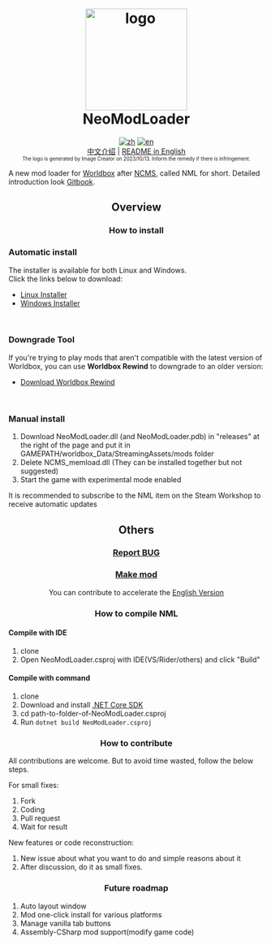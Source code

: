 <h1 align="center">
  <img src="https://raw.githubusercontent.com/WorldBoxOpenMods/ModLoader/master/resources/logo.png" alt="logo" width="200">
  <br/>
  NeoModLoader
</h1>

<p align="center">
  <a href="https://github.com/WorldBoxOpenMods/ModLoader/blob/master/README.cz.md"><img alt="zh" src="https://img.shields.io/badge/切换语言-简体中文-red.svg"></a>
  <a href="https://github.com/WorldBoxOpenMods/ModLoader/blob/master/README.md"><img alt="en" src="https://img.shields.io/badge/Change Language-English-green.svg"></a>
<br/>
      <a href="https://github.com/WorldBoxOpenMods/ModLoader/blob/master/README.cz.md">中文介绍</a>
    |
  <a href="https://github.com/WorldBoxOpenMods/ModLoader/blob/master/README.md">README in English</a>
<br/>
    <small><small>The logo is generated by Image Creator on 2023/10/13. Inform the remedy if there is infringement.</small></small>
</p>

A new mod loader for [Worldbox](http://www.superworldbox.com/) after [NCMS](https://denq04.github.io/ncms/), called NML
for short. Detailed introduction look [Gitbook](https://worldboxopenmods.gitbook.io/mod-tutorial-en).

<h2 align="center"> Overview </h2>

<h3 align="center">
    How to install
</h3>

### Automatic install

The installer is available for both Linux and Windows.  
Click the links below to download:
* [Linux Installer](https://github.com/gmBlahaj/nml-installer/releases/download/nml/nml-setup-linux)
* [Windows Installer](https://github.com/gmBlahaj/nml-installer/releases/download/nml/nml-setup-win.exe)

</br>

### Downgrade Tool

If you're trying to play mods that aren't compatible with the latest version of Worldbox, you can use **Worldbox Rewind** to downgrade to an older version:
* [Download Worldbox Rewind](https://github.com/gmBlahaj/Worldbox-Rewind)


</br>

### Manual install

1. Download NeoModLoader.dll (and NeoModLoader.pdb) in "releases" at the right of the page and put it in
   GAMEPATH/worldbox_Data/StreamingAssets/mods folder
2. Delete NCMS_memload.dll (They can be installed together but not suggested)
3. Start the game with experimental mode enabled

It is recommended to subscribe to the NML item on the Steam Workshop to receive automatic updates

<h2 align="center">Others</h2>
<h3 align="center">
<a href="https://github.com/WorldBoxOpenMods/ModLoader/issues/new?assignees=&labels=bug&projects=&template=bug-report-en.yaml&title=%5BBug%5D%3A+">
Report BUG</a>
</h3>
<h3 align="center">
<a href="https://worldboxopenmods.gitbook.io/mod-tutorial-en/make-mod/start">Make mod</a>
</h3>
<p align="center">
    You can contribute to accelerate the <a href="https://github.com/WorldBoxOpenMods/Documentation-en">English Version</a>
</p>
<h3 align="center">
    How to compile NML
</h3>

#### Compile with IDE

1. clone
2. Open NeoModLoader.csproj with IDE(VS/Rider/others) and click "Build"

#### Compile with command

1. clone
2. Download and install [.NET Core SDK](https://dotnet.microsoft.com/download)
3. cd path-to-folder-of-NeoModLoader.csproj
4. Run `dotnet build NeoModLoader.csproj`

<h3 align="center">
    How to contribute
</h3>

All contributions are welcome. But to avoid time wasted, follow the below steps.

For small fixes:

1. Fork
2. Coding
3. Pull request
4. Wait for result

New features or code reconstruction:

1. New issue about what you want to do and simple reasons about it
2. After discussion, do it as small fixes.

<h3 align="center">
    Future roadmap
</h3>

1. Auto layout window
2. Mod one-click install for various platforms
3. Manage vanilla tab buttons
4. Assembly-CSharp mod support(modify game code)
